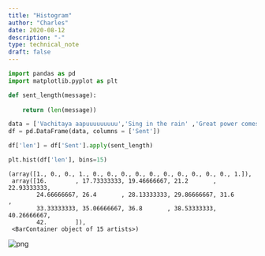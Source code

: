 ```yaml
---
title: "Histogram"
author: "Charles"
date: 2020-08-12
description: "-"
type: technical_note
draft: false
---
```


```python
import pandas as pd
import matplotlib.pyplot as plt
```


```python
def sent_length(message):
    
    return (len(message))
```


```python
data = ['Vachitaya aapuuuuuuuuu','Sing in the rain' ,'Great power comes wih great responsibility']  
df = pd.DataFrame(data, columns = ['Sent'])

df['len'] = df['Sent'].apply(sent_length)

plt.hist(df['len'], bins=15)
```




    (array([1., 0., 0., 1., 0., 0., 0., 0., 0., 0., 0., 0., 0., 0., 1.]),
     array([16.        , 17.73333333, 19.46666667, 21.2       , 22.93333333,
            24.66666667, 26.4       , 28.13333333, 29.86666667, 31.6       ,
            33.33333333, 35.06666667, 36.8       , 38.53333333, 40.26666667,
            42.        ]),
     <BarContainer object of 15 artists>)




![png](histogram_3_1.png)



```python

```
